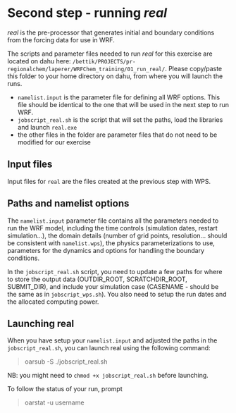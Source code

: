 # Second step - running *real*

*real* is the pre-processor that generates initial and boundary conditions from the forcing data for use in WRF. 

The scripts and parameter files needed to run *real* for this exercise are located on dahu here: `/bettik/PROJECTS/pr-regionalchem/laperer/WRFChem_training/01_run_real/`.
Please copy/paste this folder to your home directory on dahu, from where you will launch the runs.
- `namelist.input` is the parameter file for defining all WRF options. This file should be identical to the one that will be used in the next step to run WRF.
- `jobscript_real.sh` is the script that will set the paths, load the libraries and launch `real.exe`
- the other files in the folder are parameter files that do not need to be modified for our exercise

## Input files

Input files for `real` are the files created at the previous step with WPS.

## Paths and namelist options

The `namelist.input` parameter file contains all the parameters needed to run the WRF model, including the time controls (simulation dates, restart simulation...), the domain details (number of grid points, resolution... should be consistent with `namelist.wps`), the physics parameterizations to use, parameters for the dynamics and options for handling the boundary conditions.

In the `jobscript_real.sh` script, you need to update a few paths for where to store the output data (OUTDIR_ROOT, SCRATCHDIR_ROOT, SUBMIT_DIR), and include your simulation case (CASENAME - should be the same as in `jobscript_wps.sh`). 
You also need to setup the run dates and the allocated computing power.


## Launching real

When you have setup your `namelist.input` and adjusted the paths in the `jobscript_real.sh`, you can launch real using the following command: 
> oarsub -S ./jobscript_real.sh

NB: you might need to `chmod +x jobscript_real.sh` before launching.

To follow the status of your run, prompt
> oarstat -u username
